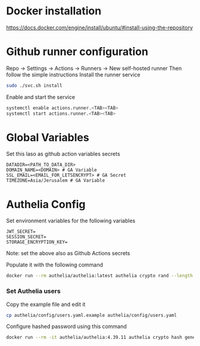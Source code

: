 # Docker installation
https://docs.docker.com/engine/install/ubuntu/#install-using-the-repository

# Github runner configuration
Repo -> Settings -> Actions -> Runners -> New self-hosted runner
Then follow the simple instructions
Install the runner service
```bash
sudo ./svc.sh install
```

Enable and start the service
```bash
systemctl enable actions.runner.<TAB><TAB>
systemctl start actions.runner.<TAB><TAB>
```

# Global Variables
Set this laso as github action variables secrets
```
DATADIR=<PATH_TO_DATA_DIR>
DOMAIN_NAME=<DOMAIN> # GA Variable
SSL_EMAIL=<EMAIL_FOR_LETSENCRYPT> # GA Secret
TIMEZONE=Asia/Jerusalem # GA Variable
```

# Authelia Config
Set environment variables for the following variables
```
JWT_SECRET=
SESSION_SECRET=
STORAGE_ENCRYPTION_KEY=
```

Note: set the above also as Github Actions secrets

Populate it with the following command
```bash
docker run --rm authelia/authelia:latest authelia crypto rand --length 64
```

### Set Authelia users
Copy the example file and edit it
```bash
cp authelia/config/users.yaml.example authelia/config/users.yaml
```
Configure hashed password using this command
```bash
docker run --rm -it authelia/authelia:4.39.11 authelia crypto hash generate argon2
```
